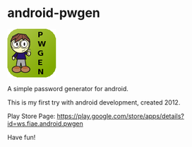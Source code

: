 android-pwgen
=============

![App Icon](/appicon.png "App Icon")

A simple password generator for android.

This is my first try with android development, created 2012.

Play Store Page: https://play.google.com/store/apps/details?id=ws.fiae.android.pwgen

Have fun!
